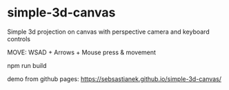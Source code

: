 # simple-3d-canvas
Simple 3d projection on canvas with perspective camera and keyboard controls

MOVE: WSAD + Arrows + Mouse press & movement

npm run build

demo from github pages:
https://sebsastianek.github.io/simple-3d-canvas/
